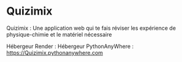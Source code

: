 # Quizimix
Quizimix :  Une application web qui te fais réviser les expérience de physique-chimie et le matériel nécessaire

Hébergeur Render : 
Hébergeur PythonAnyWhere : https://Quizimix.pythonanywhere.com
